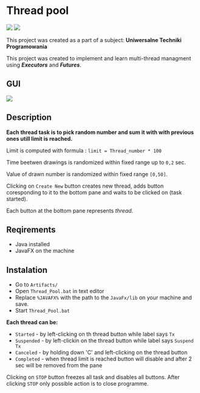 
# Thread pool
![](https://img.shields.io/badge/display%20type-GUI-brightgreen) ![](https://img.shields.io/badge/framework%20used-JavaFX-blueviolet)

This project was created as a part of a subject: **Uniwersalne Techniki Programowania**

This project was created to implement and learn multi-thread managment using ***Executors*** and ***Futures***.

## GUI
![](https://i.imgur.com/ok1y0bo.png)

## Description
**Each thread task is to pick random number and sum it with with previous ones utill limit is reached.**

Limit is computed with formula : `limit = Thread_number * 100`

Time beetwen drawings is randomized within fixed range up to `0,2` sec.

Value of drawn number is randomized within fixed range `[0,50]`.

Clicking on `Create New` button creates new thread, adds button coresponding to it to the bottom pane and waits to be clicked on (task started).

Each button at the bottom pane represents *thread*.

## Reqirements
- Java installed
- JavaFX on the machine

## Instalation
- Go to `Artifacts/`
- Open `Thread_Pool.bat` in text editor
- Replace `%JAVAFX%` with the path to the `JavaFx/lib` on your machine and save.
- Start `Thread_Pool.bat`

**Each thread can be:**
- `Started` - by left-clicking on th thread button while label says `Tx`
- `Suspended` - by left-clickin on the thread button while label says `Suspend Tx`
- `Canceled` - by holding down 'C' and left-clicking on the thread button
- `Completed` - when thread limit is reached button will disable and after 2 sec will be removed from the pane

Clicking on `STOP` button freezes all task and disables all buttons. After clicking `STOP` only possible action is to close programme.

